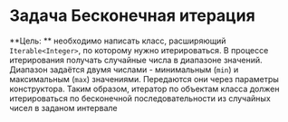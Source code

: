 # Задача Бесконечная итерация
**Цель: ** необходимо написать класс, расширяющий `Iterable<Integer>`, по которому нужно итерироваться. В процессе итерирования получать случайные числа в диапазоне значений. Диапазон задаётся двумя числами - минимальным (`min`) и максимальным (`max`) значениями. Передаются они через параметры конструктора. Таким образом, итератор по объектам  класса должен итерироваться по бесконечной последовательности из случайных чисел в заданом интервале